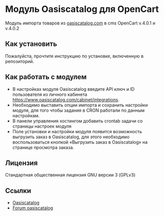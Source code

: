 # Модуль Oasiscatalog для OpenCart

Модуль импорта товаров из [oasiscatalog.com](https://www.oasiscatalog.com/) в cms OpenCart v.4.0.1 и v.4.0.2

## Как установить

Пожалуйста, прочтите инструкцию по установке, включенную в репозиторий.

## Как работать с модулем

- В настройках модуля Oasiscatalog введите API ключ и ID пользователя из личного кабинета https://www.oasiscatalog.com/cabinet/integrations.
- Необходимо выставить опции импорта и сохранить настройки модуля, для того чтобы задания в CRON работали по данным настройкам.
- В панели управления хостингом добавить crontab задачи со страницы настроек модуля
- Поле установки и настройки модуля появится возможность выгрузить заказ в Oasiscatalog, для этого необходимо воспользоваться кнопкой «Выгрузить заказ в Oasiscatalog» на странице просмотра заказа.

## Лицензия

Стандартная общественная лицензия GNU версии 3 (GPLv3)

## Ссылки

- [Oasiscatalog](https://www.oasiscatalog.com/)
- [Forum oasiscatalog](https://forum.oasiscatalog.com/)
